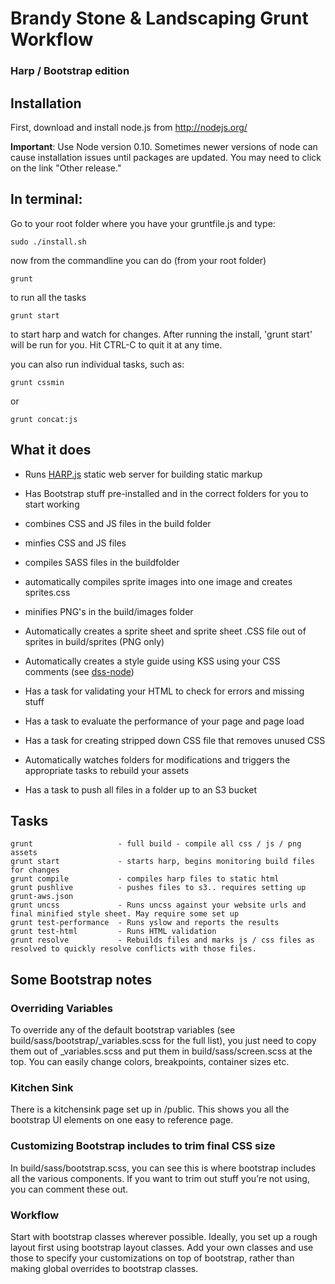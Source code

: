 # Brandy Stone & Landscaping Grunt Workflow

### Harp / Bootstrap edition

## Installation

First, download and install node.js from http://nodejs.org/

**Important**: Use Node version 0.10. Sometimes newer versions of node can cause installation issues until packages are updated. You may need to click on the link "Other release."

## In terminal:

Go to your root folder where you have your gruntfile.js and type:

    sudo ./install.sh

now from the commandline you can do (from your root folder)

    grunt

to run all the tasks

    grunt start

to start harp and watch for changes.  After running the install, 'grunt start' will be run for you. Hit CTRL-C to quit it at any time.

you can also run individual tasks, such as:

    grunt cssmin

or

    grunt concat:js

## What it does

-   Runs [HARP.js][] static web server for building static markup

-   Has Bootstrap stuff pre-installed and in the correct folders for you
    to start working

-   combines CSS and JS files in the build folder

-   minfies CSS and JS files

-   compiles SASS files in the buildfolder

-   automatically compiles sprite images into one image and creates
    sprites.css

-   minifies PNG's in the build/images folder

-   Automatically creates a sprite sheet and sprite sheet .CSS file out
    of sprites in build/sprites (PNG only)

-   Automatically creates a style guide using KSS using your CSS
    comments (see [dss-node][])

-   Has a task for validating your HTML to check for errors and missing
    stuff

-   Has a task to evaluate the performance of your page and page load

-   Has a task for creating stripped down CSS file that removes unused
    CSS

-   Automatically watches folders for modifications and triggers the
    appropriate tasks to rebuild your assets

-   Has a task to push all files in a folder up to an S3 bucket

## Tasks

    grunt                   - full build - compile all css / js / png assets
    grunt start             - starts harp, begins monitoring build files for changes
    grunt compile           - compiles harp files to static html
    grunt pushlive          - pushes files to s3.. requires setting up grunt-aws.json
    grunt uncss             - Runs uncss against your website urls and final minified style sheet. May require some set up
    grunt test-performance  - Runs yslow and reports the results
    grunt test-html         - Runs HTML validation
    grunt resolve           - Rebuilds files and marks js / css files as resolved to quickly resolve conflicts with those files.

## Some Bootstrap notes

### Overriding Variables

To override any of the default bootstrap variables (see
build/sass/bootstrap/\_variables.scss for the full list), you just need
to copy them out of \_variables.scss and put them in
build/sass/screen.scss at the top. You can easily change colors,
breakpoints, container sizes etc.

### Kitchen Sink

There is a kitchensink page set up in /public. This shows you all the
bootstrap UI elements on one easy to reference page.

### Customizing Bootstrap includes to trim final CSS size

In build/sass/bootstrap.scss, you can see this is where bootstrap
includes all the various components. If you want to trim out stuff
you’re not using, you can comment these out.

### Workflow

Start with bootstrap classes wherever possible. Ideally, you set up a
rough layout first using bootstrap layout classes. Add your own classes
and use those to specify your customizations on top of bootstrap, rather
than making global overrides to bootstrap classes.

  [HARP.js]: http://harpjs.com
  [dss-node]: https://github.com/dss-node/dss-node

